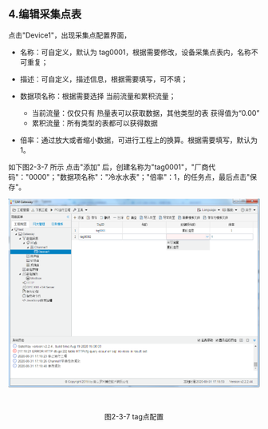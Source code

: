 ## 4.编辑采集点表

点击"Device1"，出现采集点配置界面，

- 名称：可自定义，默认为  tag0001，根据需要修改，设备采集点表内，名称不可重复；
- 描述：可自定义，描述信息，根据需要填写，可不填；
- 数据项名称：根据需要选择 当前流量和累积流量；
  - 当前流量：仅仅只有 热量表可以获取数据，其他类型的表 获得值为“0.00”
  - 累积流量：所有类型的表都可以获得数据

- 倍率：通过放大或者缩小数据，可进行工程上的换算。根据需要填写，默认为1。

如下图2-3-7 所示  点击"添加" 后，创建名称为"tag0001"，"厂商代码"："0000"；"数据项名称"："冷水水表"；"倍率"：1，的任务点，最后点击"保存"。

![](assets/tag配置.png)

​					

<center>图2-3-7 tag点配置</center>

